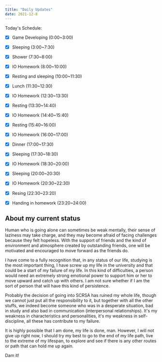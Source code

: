 ```yaml
---
title: "Daily Updates"
date: 2021-12-8
---
```




Today's Schedule:

- [x] Game Developing (0:00~3:00)
- [x] Sleeping (3:00~7:30)
- [x] Shower (7:30~8:00)
- [x] IO Homework (8:00~10:00)
- [x] Resting and sleeping (10:00~11:30)
- [x] Lunch (11:30~12:30)
- [x] IO Homework (12:30~13:30)
- [x] Resting (13:30~14:40)
- [x] IO Homework (14:40~15:40)
- [x] Resting (15:40~16:00)
- [x] IO Homework (16:00~17:00)
- [x] Dinner (17:00~17:30)
- [x] Sleeping (17:30~18:30)
- [x] IO Homework (18:30~20:00)
- [x] Sleeping (20:00~20:30)
- [x] IO Homework (20:30~22:30)
- [x] Resing (22:30~23:20)
- [x] Handing in homework (23:20~24:00)



## About my current status

Human who is going alone can sometimes be weak mentally, their sense of laziness may take charge, and they may become afraid of facing challenges because they felt hopeless. With the support of friends and the kind of environment and atmosphere created by outstanding friends, one will be motivated and encouraged to move forward as the friends do.

I have come to a fully recognition that, in any status of our life, studying is the most important thing, I have screw up my life in the university and that could be a start of my failure of my life. In this kind of difficulties, a person would need an extremely strong emotional power to support him or her to move upward and catch up with others. I am not sure whether if I am the sort of person that will have this kind of persistence. 

Probably the decision of going into SCRSA has ruined my whole life, though we cannot just put all the responsibility to it, but together with all the other stuffs, we indeed become someone who was in a desperate situation, bad in study and also bad in communication (interpersonal relationships). It's my weakness in characteristics and personalities, it's my weakness in self-discipline, all these has contribute to my failure.

It is highly possible that I am done, my life is done, man. However, I will not give up right now, I should try my best to go to the end of my life path, live to the extreme of my lifespan, to explore and see if there is any other routes or path that can hold me up again.

Dam it!
